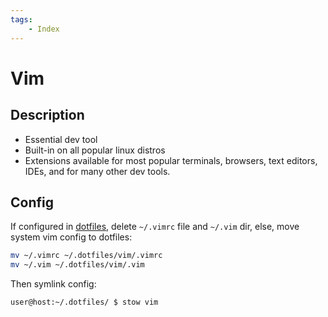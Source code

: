 ```yaml
---
tags:
    - Index
---
```


# Vim

## Description

- Essential dev tool
- Built-in on all popular linux distros
- Extensions available for most popular terminals, browsers, text editors, IDEs, and for many other dev tools.
  
## Config

If configured in [dotfiles](../../../dev/projects.md#dotfiles), delete `~/.vimrc` file and `~/.vim` dir, else, move system vim config to dotfiles:

```bash
mv ~/.vimrc ~/.dotfiles/vim/.vimrc 
mv ~/.vim ~/.dotfiles/vim/.vim
```

Then symlink config:

```bash
user@host:~/.dotfiles/ $ stow vim
```
